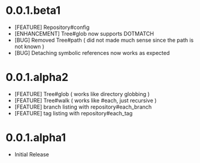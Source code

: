 # 0.0.1.beta1

* [FEATURE] Repository#config
* [ENHANCEMENT] Tree#glob now supports DOTMATCH
* [BUG] Removed Tree#path ( did not made much sense since the path is not known )
* [BUG] Detaching symbolic references now works as expected

# 0.0.1.alpha2

* [FEATURE] Tree#glob ( works like directory globbing )
* [FEATURE] Tree#walk ( works like #each, just recursive )
* [FEATURE] branch listing with repository#each_branch
* [FEATURE] tag listing with repository#each_tag

# 0.0.1.alpha1

* Initial Release
